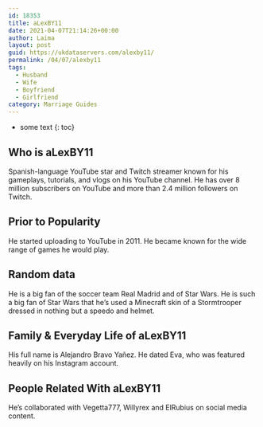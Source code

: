 ```yaml
---
id: 18353
title: aLexBY11
date: 2021-04-07T21:14:26+00:00
author: Laima
layout: post
guid: https://ukdataservers.com/alexby11/
permalink: /04/07/alexby11
tags:
  - Husband
  - Wife
  - Boyfriend
  - Girlfriend
category: Marriage Guides
---
```


* some text
{: toc}


## Who is aLexBY11
                  
                  
                  
Spanish-language YouTube star and Twitch streamer known for his gameplays, tutorials, and vlogs on his YouTube channel. He has over 8 million subscribers on YouTube and more than 2.4 million followers on Twitch.
                  
              
            
              
            
                
                
                
## Prior to Popularity
                  
                  
                  
He started uploading to YouTube in 2011. He became known for the wide range of games he would play.
                  
              
            
              
            
                
                
                
## Random data
                  
                  
                  
He is a big fan of the soccer team Real Madrid and of Star Wars. He is such a big fan of Star Wars that he&#8217;s used a Minecraft skin of a Stormtrooper dressed in nothing but a speedo and helmet.
                  
              
            
              
            
                
                
                
## Family & Everyday Life of aLexBY11
                  
                  
                  
His full name is Alejandro Bravo Yañez. He dated Eva, who was featured heavily on his Instagram account.
                  
              
            
              
            
                
                
                
## People Related With aLexBY11
                  
                  
                  
He&#8217;s collaborated with Vegetta777, Willyrex and ElRubius on social media content.
                  
              
            
              
            
                
              
            
              
              
            
            
              
            
          
          
          